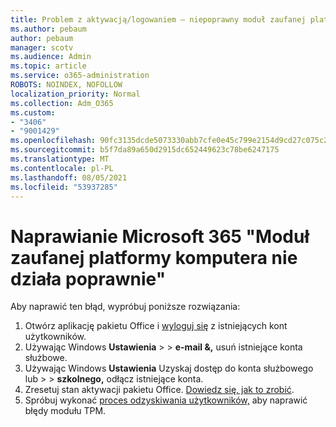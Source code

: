 ```yaml
---
title: Problem z aktywacją/logowaniem — niepoprawny moduł zaufanej platformy
ms.author: pebaum
author: pebaum
manager: scotv
ms.audience: Admin
ms.topic: article
ms.service: o365-administration
ROBOTS: NOINDEX, NOFOLLOW
localization_priority: Normal
ms.collection: Adm_O365
ms.custom:
- "3406"
- "9001429"
ms.openlocfilehash: 90fc3135dcde5073330abb7cfe0e45c799e2154d9cd27c075c2c9ac89c18a641
ms.sourcegitcommit: b5f7da89a650d2915dc652449623c78be6247175
ms.translationtype: MT
ms.contentlocale: pl-PL
ms.lasthandoff: 08/05/2021
ms.locfileid: "53937285"
---
```

# <a name="fixing-the-microsoft-365-apps-your-computers-trusted-platform-module-is-not-functioning-properly-message"></a>Naprawianie Microsoft 365 "Moduł zaufanej platformy komputera nie działa poprawnie"

Aby naprawić ten błąd, wypróbuj poniższe rozwiązania:

1. Otwórz aplikację pakietu Office i [wyloguj się](https://support.office.com/article/5a20dc11-47e9-4b6f-945d-478cb6d92071) z istniejących kont użytkowników.   
2. Używając Windows **Ustawienia**  >    >  **e-mail &,** usuń istniejące konta służbowe. 
3. Używając Windows **Ustawienia** Uzyskaj dostęp do konta służbowego lub  >    >  **szkolnego,** odłącz istniejące konta. 
4. Zresetuj stan aktywacji pakietu Office. [Dowiedz się, jak to zrobić](https://docs.microsoft.com/office365/troubleshoot/activation/reset-office-365-proplus-activation-state
).
5. Spróbuj wykonać [proces odzyskiwania użytkowników,](https://docs.microsoft.com/office365/troubleshoot/administration/connection-issue-when-sign-in-office-2016#symptom-2) aby naprawić błędy modułu TPM.